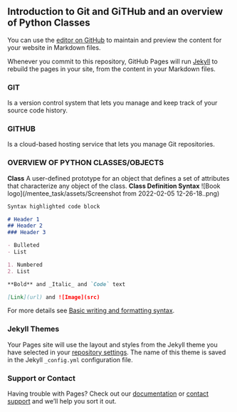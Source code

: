 ## Introduction to Git and GiTHub and an overview of Python Classes

You can use the [editor on GitHub](https://github.com/tombrown3/mentee_task/edit/main/README.md) to maintain and preview the content for your website in Markdown files.

Whenever you commit to this repository, GitHub Pages will run [Jekyll](https://jekyllrb.com/) to rebuild the pages in your site, from the content in your Markdown files.

### GIT
Is a version control system that lets you manage and keep track of your source code history.

### GITHUB
Is a cloud-based hosting service that lets you manage Git repositories.

### OVERVIEW OF PYTHON CLASSES/OBJECTS
**Class**  A user-defined prototype for an object that defines a set of attributes that characterize any object of the class.
**Class Definition Syntax**
![Book logo](/mentee_task/assets/Screenshot from 2022-02-05 12-26-18..png)
```markdown
Syntax highlighted code block

# Header 1
## Header 2
### Header 3

- Bulleted
- List

1. Numbered
2. List

**Bold** and _Italic_ and `Code` text

[Link](url) and ![Image](src)
```

For more details see [Basic writing and formatting syntax](https://docs.github.com/en/github/writing-on-github/getting-started-with-writing-and-formatting-on-github/basic-writing-and-formatting-syntax).

### Jekyll Themes

Your Pages site will use the layout and styles from the Jekyll theme you have selected in your [repository settings](https://github.com/tombrown3/mentee_task/settings/pages). The name of this theme is saved in the Jekyll `_config.yml` configuration file.

### Support or Contact

Having trouble with Pages? Check out our [documentation](https://docs.github.com/categories/github-pages-basics/) or [contact support](https://support.github.com/contact) and we’ll help you sort it out.
